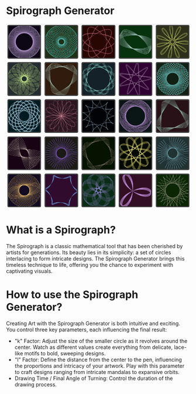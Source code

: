 # Spirograph Generator
![alt text][Spirograph_Art]

[Spirograph_Art]: https://github.com/Nir-Al/Spirograph-Generator/blob/main/Art.png?raw=true "Spirograph Art"
# What is a Spirograph?
The Spirograph is a classic mathematical tool that has been cherished by artists for generations. Its beauty lies in its simplicity: a set of circles interlacing to form intricate designs. The Spirograph Generator brings this timeless technique to life, offering you the chance to experiment with captivating visuals.

# How to use the Spirograph Generator?
Creating Art with the Spirograph Generator is both intuitive and exciting. You control three key parameters, each influencing the final result:
* "k" Factor: Adjust the size of the smaller circle as it revolves around the center. Watch as different values create everything from delicate, lace-like motifs to bold, sweeping designs.
* "l" Factor: Define the distance from the center to the pen, influencing the proportions and intricacy of your artwork. Play with this parameter to craft designs ranging from intricate mandalas to expansive orbits.
* Drawing Time / Final Angle of Turning: Control the duration of the drawing process.
